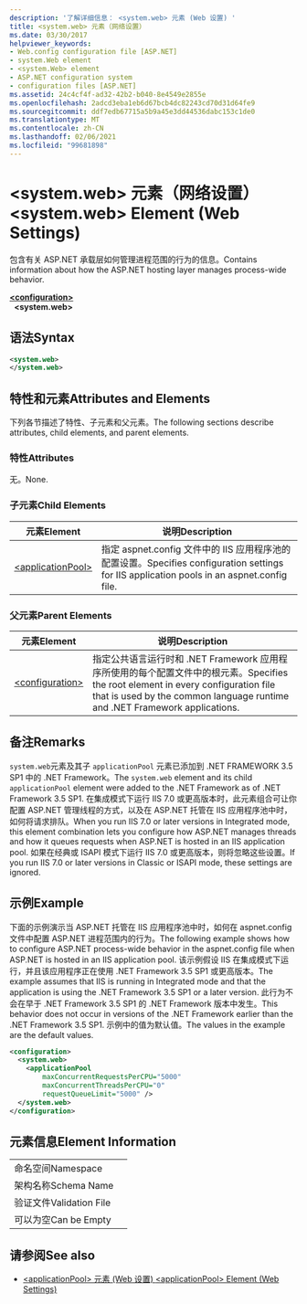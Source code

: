 ```yaml
---
description: '了解详细信息： <system.web> 元素 (Web 设置) '
title: <system.web> 元素（网络设置）
ms.date: 03/30/2017
helpviewer_keywords:
- Web.config configuration file [ASP.NET]
- system.Web element
- <system.Web> element
- ASP.NET configuration system
- configuration files [ASP.NET]
ms.assetid: 24c4cf4f-ad32-42b2-b040-8e4549e2855e
ms.openlocfilehash: 2adcd3eba1eb6d67bcb4dc82243cd70d31d64fe9
ms.sourcegitcommit: ddf7edb67715a5b9a45e3dd44536dabc153c1de0
ms.translationtype: MT
ms.contentlocale: zh-CN
ms.lasthandoff: 02/06/2021
ms.locfileid: "99681898"
---
```

# <a name="systemweb-element-web-settings"></a><span data-ttu-id="1c624-103">\<system.web> 元素（网络设置）</span><span class="sxs-lookup"><span data-stu-id="1c624-103">\<system.web> Element (Web Settings)</span></span>

<span data-ttu-id="1c624-104">包含有关 ASP.NET 承载层如何管理进程范围的行为的信息。</span><span class="sxs-lookup"><span data-stu-id="1c624-104">Contains information about how the ASP.NET hosting layer manages process-wide behavior.</span></span>  
  
[**\<configuration>**](../configuration-element.md)  
&nbsp;&nbsp;**\<system.web>**  
  
## <a name="syntax"></a><span data-ttu-id="1c624-105">语法</span><span class="sxs-lookup"><span data-stu-id="1c624-105">Syntax</span></span>  
  
```xml  
<system.web>  
</system.web>  
```  
  
## <a name="attributes-and-elements"></a><span data-ttu-id="1c624-106">特性和元素</span><span class="sxs-lookup"><span data-stu-id="1c624-106">Attributes and Elements</span></span>  

<span data-ttu-id="1c624-107">下列各节描述了特性、子元素和父元素。</span><span class="sxs-lookup"><span data-stu-id="1c624-107">The following sections describe attributes, child elements, and parent elements.</span></span>  
  
### <a name="attributes"></a><span data-ttu-id="1c624-108">特性</span><span class="sxs-lookup"><span data-stu-id="1c624-108">Attributes</span></span>  

<span data-ttu-id="1c624-109">无。</span><span class="sxs-lookup"><span data-stu-id="1c624-109">None.</span></span>  
  
### <a name="child-elements"></a><span data-ttu-id="1c624-110">子元素</span><span class="sxs-lookup"><span data-stu-id="1c624-110">Child Elements</span></span>  
  
|<span data-ttu-id="1c624-111">元素</span><span class="sxs-lookup"><span data-stu-id="1c624-111">Element</span></span>|<span data-ttu-id="1c624-112">说明</span><span class="sxs-lookup"><span data-stu-id="1c624-112">Description</span></span>|  
|-------------|-----------------|  
|[\<applicationPool>](applicationpool-element-web-settings.md)|<span data-ttu-id="1c624-113">指定 aspnet.config 文件中的 IIS 应用程序池的配置设置。</span><span class="sxs-lookup"><span data-stu-id="1c624-113">Specifies configuration settings for IIS application pools in an aspnet.config file.</span></span>|  
  
### <a name="parent-elements"></a><span data-ttu-id="1c624-114">父元素</span><span class="sxs-lookup"><span data-stu-id="1c624-114">Parent Elements</span></span>  
  
|<span data-ttu-id="1c624-115">元素</span><span class="sxs-lookup"><span data-stu-id="1c624-115">Element</span></span>|<span data-ttu-id="1c624-116">说明</span><span class="sxs-lookup"><span data-stu-id="1c624-116">Description</span></span>|  
|-------------|-----------------|  
|[\<configuration>](../configuration-element.md)|<span data-ttu-id="1c624-117">指定公共语言运行时和 .NET Framework 应用程序所使用的每个配置文件中的根元素。</span><span class="sxs-lookup"><span data-stu-id="1c624-117">Specifies the root element in every configuration file that is used by the common language runtime and .NET Framework applications.</span></span>|  
  
## <a name="remarks"></a><span data-ttu-id="1c624-118">备注</span><span class="sxs-lookup"><span data-stu-id="1c624-118">Remarks</span></span>  

<span data-ttu-id="1c624-119">`system.web`元素及其子 `applicationPool` 元素已添加到 .NET FRAMEWORK 3.5 SP1 中的 .NET Framework。</span><span class="sxs-lookup"><span data-stu-id="1c624-119">The `system.web` element and its child `applicationPool` element were added to the .NET Framework as of .NET Framework 3.5 SP1.</span></span> <span data-ttu-id="1c624-120">在集成模式下运行 IIS 7.0 或更高版本时，此元素组合可让你配置 ASP.NET 管理线程的方式，以及在 ASP.NET 托管在 IIS 应用程序池中时，如何将请求排队。</span><span class="sxs-lookup"><span data-stu-id="1c624-120">When you run IIS 7.0 or later versions in Integrated mode, this element combination lets you configure how ASP.NET manages threads and how it queues requests when ASP.NET is hosted in an IIS application pool.</span></span> <span data-ttu-id="1c624-121">如果在经典或 ISAPI 模式下运行 IIS 7.0 或更高版本，则将忽略这些设置。</span><span class="sxs-lookup"><span data-stu-id="1c624-121">If you run IIS 7.0 or later versions in Classic or ISAPI mode, these settings are ignored.</span></span>  
  
## <a name="example"></a><span data-ttu-id="1c624-122">示例</span><span class="sxs-lookup"><span data-stu-id="1c624-122">Example</span></span>  

<span data-ttu-id="1c624-123">下面的示例演示当 ASP.NET 托管在 IIS 应用程序池中时，如何在 aspnet.config 文件中配置 ASP.NET 进程范围内的行为。</span><span class="sxs-lookup"><span data-stu-id="1c624-123">The following example shows how to configure ASP.NET process-wide behavior in the aspnet.config file when ASP.NET is hosted in an IIS application pool.</span></span> <span data-ttu-id="1c624-124">该示例假设 IIS 在集成模式下运行，并且该应用程序正在使用 .NET Framework 3.5 SP1 或更高版本。</span><span class="sxs-lookup"><span data-stu-id="1c624-124">The example assumes that IIS is running in Integrated mode and that the application is using the .NET Framework 3.5 SP1 or a later version.</span></span> <span data-ttu-id="1c624-125">此行为不会在早于 .NET Framework 3.5 SP1 的 .NET Framework 版本中发生。</span><span class="sxs-lookup"><span data-stu-id="1c624-125">This behavior does not occur in versions of the .NET Framework earlier than the .NET Framework 3.5 SP1.</span></span> <span data-ttu-id="1c624-126">示例中的值为默认值。</span><span class="sxs-lookup"><span data-stu-id="1c624-126">The values in the example are the default values.</span></span>  
  
```xml  
<configuration>  
  <system.web>  
    <applicationPool
        maxConcurrentRequestsPerCPU="5000"
        maxConcurrentThreadsPerCPU="0"
        requestQueueLimit="5000" />  
  </system.web>  
</configuration>  
```  
  
## <a name="element-information"></a><span data-ttu-id="1c624-127">元素信息</span><span class="sxs-lookup"><span data-stu-id="1c624-127">Element Information</span></span>  
  
|||  
|-|-|  
|<span data-ttu-id="1c624-128">命名空间</span><span class="sxs-lookup"><span data-stu-id="1c624-128">Namespace</span></span>||  
|<span data-ttu-id="1c624-129">架构名称</span><span class="sxs-lookup"><span data-stu-id="1c624-129">Schema Name</span></span>||  
|<span data-ttu-id="1c624-130">验证文件</span><span class="sxs-lookup"><span data-stu-id="1c624-130">Validation File</span></span>||  
|<span data-ttu-id="1c624-131">可以为空</span><span class="sxs-lookup"><span data-stu-id="1c624-131">Can be Empty</span></span>||  
  
## <a name="see-also"></a><span data-ttu-id="1c624-132">请参阅</span><span class="sxs-lookup"><span data-stu-id="1c624-132">See also</span></span>

- [<span data-ttu-id="1c624-133">\<applicationPool> 元素 (Web 设置) </span><span class="sxs-lookup"><span data-stu-id="1c624-133">\<applicationPool> Element (Web Settings)</span></span>](applicationpool-element-web-settings.md)
